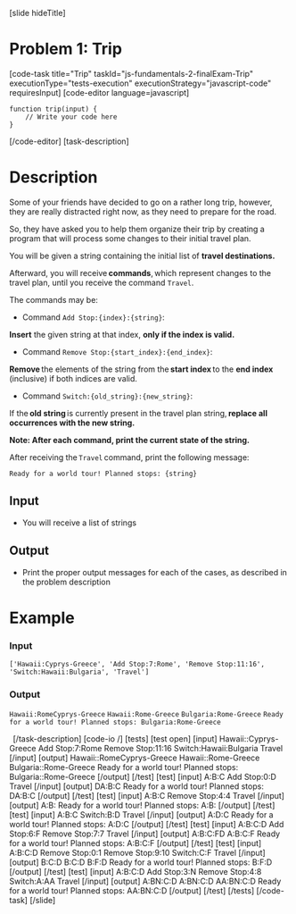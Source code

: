 
[slide hideTitle]

# Problem 1: Trip

[code-task title="Trip" taskId="js-fundamentals-2-finalExam-Trip" executionType="tests-execution" executionStrategy="javascript-code" requiresInput]
[code-editor language=javascript]
```
function trip(input) {
	// Write your code here
}
```
[/code-editor]
[task-description]
# Description

Some of your friends have decided to go on a rather long trip, however, they are really distracted right now, as they need to prepare for the road.

So, they have asked you to help them organize their trip by creating a program that will process some changes to their initial travel plan. 

You will be given a string containing the initial list of **travel destinations.**

Afterward, you will receive **commands**, which represent changes to the travel plan, until you receive the command `Travel`.

The commands may be:

* Command `Add Stop:{index}:{string}`:

**Insert** the given string at that index, **only if the index is valid.**

* Command `Remove Stop:{start_index}:{end_index}`:

**Remove** the elements of the string from the **start index** to the **end index** (inclusive) if both indices are valid. 

* Command `Switch:{old_string}:{new_string}`: 

If the **old string** is currently present in the travel plan string, **replace all occurrences with the new string.** 

**Note: After each command, print the current state of the string.**

After receiving the `Travel` command, print the following message: 

`Ready for a world tour! Planned stops: {string}`

## Input

* You will receive a list of strings

## Output

* Print the proper output messages for each of the cases, as described in the problem description

# Example

### Input

`['Hawaii:Cyprys-Greece', 'Add Stop:7:Rome', 'Remove Stop:11:16', 'Switch:Hawaii:Bulgaria', 'Travel']`

### Output

`Hawaii:RomeCyprys-Greece`
`Hawaii:Rome-Greece`
`Bulgaria:Rome-Greece`
`Ready for a world tour! Planned stops: Bulgaria:Rome-Greece`

 
[/task-description]
[code-io /]
[tests]
[test open]
[input]
Hawaii\:\:Cyprys\-Greece
Add Stop\:7\:Rome
Remove Stop\:11\:16
Switch\:Hawaii\:Bulgaria
Travel
[/input]
[output]
Hawaii\:\:RomeCyprys\-Greece
Hawaii\:\:Rome\-Greece
Bulgaria\:\:Rome\-Greece
Ready for a world tour\! Planned stops\: Bulgaria\:\:Rome\-Greece
[/output]
[/test]
[test]
[input]
A:B:C
Add Stop:0:D
Travel
[/input]
[output]
DA:B:C
Ready for a world tour! Planned stops: DA:B:C
[/output]
[/test]
[test]
[input]
A:B:C
Remove Stop:4:4
Travel
[/input]
[output]
A:B:
Ready for a world tour! Planned stops: A:B:
[/output]
[/test]
[test]
[input]
A:B:C
Switch:B:D
Travel
[/input]
[output]
A:D:C
Ready for a world tour! Planned stops: A:D:C
[/output]
[/test]
[test]
[input]
A:B:C:D
Add Stop:6:F
Remove Stop:7:7
Travel
[/input]
[output]
A:B:C:FD
A:B:C:F
Ready for a world tour! Planned stops: A:B:C:F
[/output]
[/test]
[test]
[input]
A:B:C:D
Remove Stop:0:1
Remove Stop:9:10
Switch:C:F
Travel
[/input]
[output]
B:C:D
B:C:D
B:F:D
Ready for a world tour! Planned stops: B:F:D
[/output]
[/test]
[test]
[input]
A:B:C:D
Add Stop:3:N
Remove Stop:4:8
Switch:A:AA
Travel
[/input]
[output]
A:BN:C:D
A:BN:C:D
AA:BN:C:D
Ready for a world tour! Planned stops: AA:BN:C:D
[/output]
[/test]
[/tests]
[/code-task]
[/slide]
